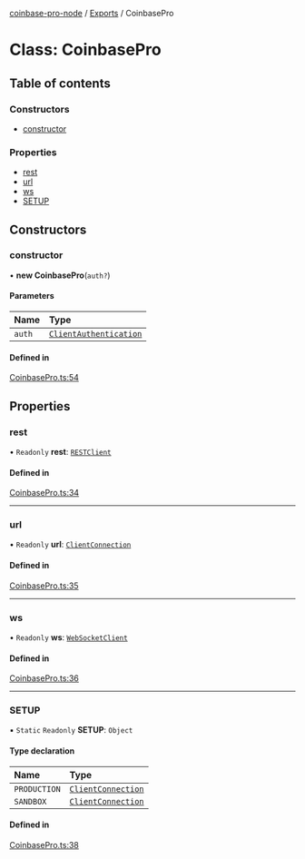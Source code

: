 [coinbase-pro-node](../README.md) / [Exports](../modules.md) / CoinbasePro

# Class: CoinbasePro

## Table of contents

### Constructors

- [constructor](CoinbasePro.md#constructor)

### Properties

- [rest](CoinbasePro.md#rest)
- [url](CoinbasePro.md#url)
- [ws](CoinbasePro.md#ws)
- [SETUP](CoinbasePro.md#setup)

## Constructors

### constructor

• **new CoinbasePro**(`auth?`)

#### Parameters

| Name   | Type                                                         |
| :----- | :----------------------------------------------------------- |
| `auth` | [`ClientAuthentication`](../modules.md#clientauthentication) |

#### Defined in

[CoinbasePro.ts:54](https://github.com/bennycode/coinbase-pro-node/blob/15253ed/src/CoinbasePro.ts#L54)

## Properties

### rest

• `Readonly` **rest**: [`RESTClient`](RESTClient.md)

#### Defined in

[CoinbasePro.ts:34](https://github.com/bennycode/coinbase-pro-node/blob/15253ed/src/CoinbasePro.ts#L34)

---

### url

• `Readonly` **url**: [`ClientConnection`](../interfaces/ClientConnection.md)

#### Defined in

[CoinbasePro.ts:35](https://github.com/bennycode/coinbase-pro-node/blob/15253ed/src/CoinbasePro.ts#L35)

---

### ws

• `Readonly` **ws**: [`WebSocketClient`](WebSocketClient.md)

#### Defined in

[CoinbasePro.ts:36](https://github.com/bennycode/coinbase-pro-node/blob/15253ed/src/CoinbasePro.ts#L36)

---

### SETUP

▪ `Static` `Readonly` **SETUP**: `Object`

#### Type declaration

| Name         | Type                                                    |
| :----------- | :------------------------------------------------------ |
| `PRODUCTION` | [`ClientConnection`](../interfaces/ClientConnection.md) |
| `SANDBOX`    | [`ClientConnection`](../interfaces/ClientConnection.md) |

#### Defined in

[CoinbasePro.ts:38](https://github.com/bennycode/coinbase-pro-node/blob/15253ed/src/CoinbasePro.ts#L38)
